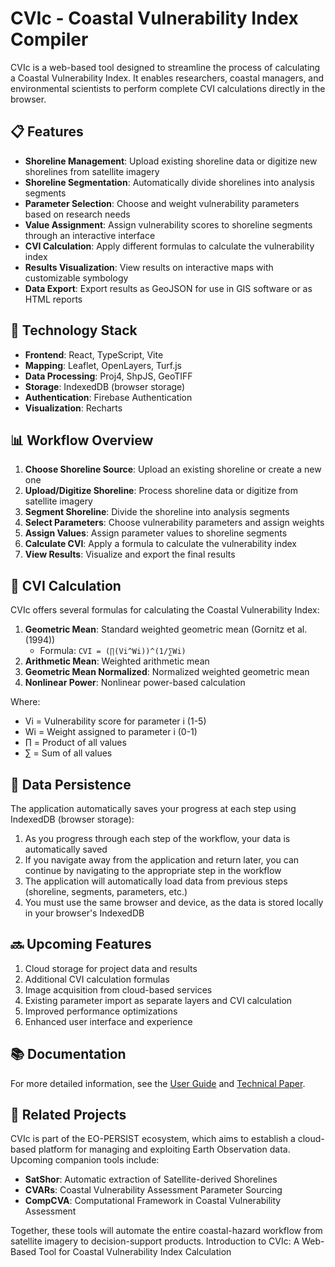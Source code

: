 # CVIc - Coastal Vulnerability Index Compiler

CVIc is a web-based tool designed to streamline the process of calculating a Coastal Vulnerability Index. It enables researchers, coastal managers, and environmental scientists to perform complete CVI calculations directly in the browser.

## 📋 Features

- **Shoreline Management**: Upload existing shoreline data or digitize new shorelines from satellite imagery
- **Shoreline Segmentation**: Automatically divide shorelines into analysis segments
- **Parameter Selection**: Choose and weight vulnerability parameters based on research needs
- **Value Assignment**: Assign vulnerability scores to shoreline segments through an interactive interface
- **CVI Calculation**: Apply different formulas to calculate the vulnerability index
- **Results Visualization**: View results on interactive maps with customizable symbology
- **Data Export**: Export results as GeoJSON for use in GIS software or as HTML reports

## 🔧 Technology Stack

- **Frontend**: React, TypeScript, Vite
- **Mapping**: Leaflet, OpenLayers, Turf.js
- **Data Processing**: Proj4, ShpJS, GeoTIFF
- **Storage**: IndexedDB (browser storage)
- **Authentication**: Firebase Authentication
- **Visualization**: Recharts

## 📊 Workflow Overview

1. **Choose Shoreline Source**: Upload an existing shoreline or create a new one
2. **Upload/Digitize Shoreline**: Process shoreline data or digitize from satellite imagery
3. **Segment Shoreline**: Divide the shoreline into analysis segments
4. **Select Parameters**: Choose vulnerability parameters and assign weights
5. **Assign Values**: Assign parameter values to shoreline segments
6. **Calculate CVI**: Apply a formula to calculate the vulnerability index
7. **View Results**: Visualize and export the final results

## 📝 CVI Calculation

CVIc offers several formulas for calculating the Coastal Vulnerability Index:

1. **Geometric Mean**: Standard weighted geometric mean (Gornitz et al. (1994))
   - Formula: `CVI = (∏(Vi^Wi))^(1/∑Wi)`
2. **Arithmetic Mean**: Weighted arithmetic mean
3. **Geometric Mean Normalized**: Normalized weighted geometric mean
4. **Nonlinear Power**: Nonlinear power-based calculation

Where:
- Vi = Vulnerability score for parameter i (1-5)
- Wi = Weight assigned to parameter i (0-1)
- ∏ = Product of all values
- ∑ = Sum of all values

## 💾 Data Persistence

The application automatically saves your progress at each step using IndexedDB (browser storage):

1. As you progress through each step of the workflow, your data is automatically saved
2. If you navigate away from the application and return later, you can continue by navigating to the appropriate step in the workflow
3. The application will automatically load data from previous steps (shoreline, segments, parameters, etc.)
4. You must use the same browser and device, as the data is stored locally in your browser's IndexedDB

## 🔜 Upcoming Features

1. Cloud storage for project data and results
2. Additional CVI calculation formulas
3. Image acquisition from cloud-based services
4. Existing parameter import as separate layers and CVI calculation
5. Improved performance optimizations
6. Enhanced user interface and experience

## 📚 Documentation

For more detailed information, see the [User Guide](CVIc_User_Guide.md) and [Technical Paper](CVIc_Paper.md).

## 🔗 Related Projects

CVIc is part of the EO-PERSIST ecosystem, which aims to establish a cloud-based platform for managing and exploiting Earth Observation data. Upcoming companion tools include:

- **SatShor**: Automatic extraction of Satellite-derived Shorelines
- **CVARs**: Coastal Vulnerability Assessment Parameter Sourcing
- **CompCVA**: Computational Framework in Coastal Vulnerability Assessment

Together, these tools will automate the entire coastal-hazard workflow from satellite imagery to decision-support products.
Introduction to CVIc: A Web-Based Tool for Coastal Vulnerability Index Calculation
